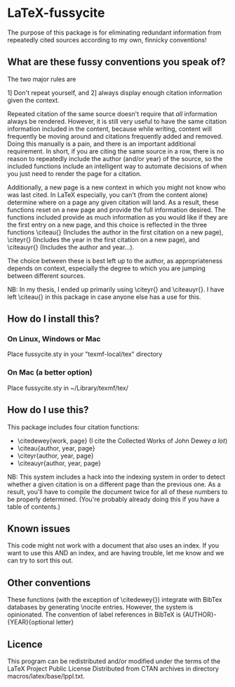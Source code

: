 # LaTeX-fussycite

The purpose of this package is for eliminating redundant information from repeatedly cited sources according to my own, finnicky conventions!

## What are these fussy conventions you speak of?
The two major rules are

1] Don't repeat yourself, and
2] always display enough citation information given the context.

Repeated citation of the same source doesn't require that *all* information always be rendered. However, it is still very useful to have the same citation information included in the content, because while writing, content will frequently be moving around and citations frequently added and removed. Doing this manually is a pain, and  there is an important additional requirement. In short, if you are citing the same source in a row, there is no reason to repeatedly include the author (and/or year) of the source, so the included functions include an intelligent way to automate decisions of when you just need to render the page for a citation.

Additionally, a new page is a new context in which you might not know who was last cited. In LaTeX especially, you can't (from the content alone) determine where on a page any given citation will land. As a result, these functions reset on a new page and provide the full information desired. The functions included provide as much information as you would like if they are the first entry on a new page, and this choice is reflected in the three functions \citeau{} (Includes the author in the first citation on a new page), \citeyr{} (Includes the year in the first citation on a new page), and \citeauyr{} (Includes the author and year...).

The choice between these is best left up to the author, as appropriateness depends on context, especially the degree to which you are jumping between different sources.

NB: In my thesis, I ended up primarily using \citeyr{} and \citeauyr{}. I have left \citeau{} in this package in case anyone else has a use for this.

## How do I install this?

### On Linux, Windows or Mac
Place fussycite.sty in your "texmf-local/tex" directory

### On Mac (a better option)
Place fussycite.sty in ~/Library/texmf/tex/

## How do I use this?
This package includes four citation functions:
* \citedewey{work, page} (I cite the Collected Works of John Dewey *a lot*)
* \citeau{author, year, page}
* \citeyr{author, year, page}
* \citeauyr{author, year, page}

NB: This system includes a hack into the indexing system in order to detect whether a given citation is on a different page than the previous one. As a result, you'll have to compile the document twice for all of these numbers to be properly determined. (You're probably already doing this if you have a table of contents.)

## Known issues
This code might not work with a document that also uses an index. If you want to use this AND an index, and are having trouble, let me know and we can try to sort this out.

## Other conventions
These functions (with the exception of \citedewey{}) integrate with BibTex databases by generating \nocite entries. However, the system is opinionated. The convention of label references in BibTeX is {AUTHOR}-{YEAR}{optional letter}

## Licence
This program can be redistributed and/or modified under the terms of the LaTeX Project Public License Distributed from CTAN archives in directory macros/latex/base/lppl.txt.
